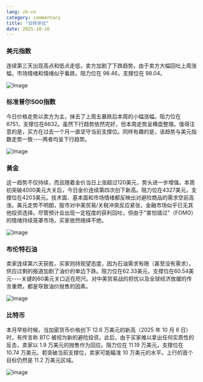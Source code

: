 ```yaml
---
lang: zh-cn
category: commentary
title: "日终评论"
date: 2025-10-16
---
```


### 美元指数

连续第三天出现高点和低点走低，卖方加剧了下跌趋势。由于卖方大幅回吐上周涨幅，市场情绪和情绪似乎看跌。阻力位在 98.46，支撑位在 98.04。

![Image](https://markleighedu.github.io/img/Oct-2025/16-Oct-2025/usdindex.jpg)

### 标准普尔500指数

今日价格走势以卖方为主，抹去了上周五暴跌后本周的小幅涨幅。阻力位在6751，支撑位在6632。虽然下行趋势依然完好，但本周走势呈横盘整理。值得注意的是，买方在过去一个月一直坚守当前支撑位。同样有趣的是，该趋势与美元指数走势一致----两者均呈下行趋势。

![Image](https://markleighedu.github.io/img/Oct-2025/16-Oct-2025/sp500.jpg)

### 黄金

这一趋势不仅持续，而且随着金价当日上涨超过120美元，势头进一步增强。本周初突破4000美元大关后，今日金价连续第四次创下新高。阻力位在4327美元，支撑位在4203美元。技术面、基本面和市场情绪都反映出对避险商品的需求空前高涨。美元走势不明朗，股市对中美贸易/关税冲突反应紧张，金融市场似乎已无其他投资选择。尽管预计会出现一定程度的获利回吐，但由于"害怕错过"（FOMO）的情绪持续笼罩市场，买家依然络绎不绝。

![Image](https://markleighedu.github.io/img/Oct-2025/16-Oct-2025/gold.jpg)

### 布伦特石油

卖家连续第六天获胜，买家则持观望态度，因为石油需求有限（甚至没有需求）。供应过剩的报道加剧了油价的单边下跌。阻力位在62.33美元，支撑位在60.54美元----关键的60美元关口近在咫尺。对中美贸易战的担忧以及全球经济放缓的传言重燃，都是导致油价抛售的因素。

![Image](https://markleighedu.github.io/img/Oct-2025/16-Oct-2025/brentoil.jpg)

### 比特币

本月早些时候，当加密货币价格创下 12.6 万美元的新高（2025 年 10 月 6 日）时，有传言称 BTC 被视为新的避险投资。此后，由于买家难以拿出任何实质性的反击，卖家以 1.9 万美元的抛售作为回应。阻力位在 11.19 万美元，支撑位在 10.74 万美元。若突破当前支撑位，卖家可能瞄准 10 万美元的水平。上行的首个目标仍然是 11.2 万美元区域。

![Image](https://markleighedu.github.io/img/Oct-2025/16-Oct-2025/bitcoin.jpg)


